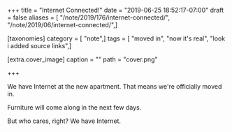 +++
title = "Internet Connected!"
date = "2019-06-25 18:52:17-07:00"
draft = false
aliases = [ "/note/2019/176/internet-connected/", "/note/2019/06/internet-connected/",]

[taxonomies]
category = [ "note",]
tags = [ "moved in", "now it's real", "look i added source links",]

[extra.cover_image]
caption = ""
path = "cover.png"

+++

We have Internet at the new apartment. That means we're officially moved in.

Furniture will come along in the next few days.

But who cares, right? We have Internet.